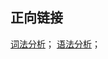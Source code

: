 
## 正向链接

[词法分析](/post/computer-science/program/词法分析)；
[语法分析](/post/computer-science/program/语法分析)；
